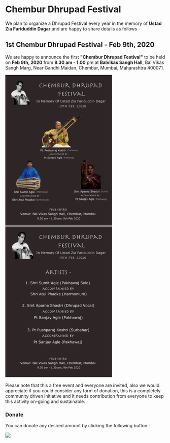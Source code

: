 # Chembur Dhrupad Festival

We plan to organize a Dhrupad Festival every year in the memory of **Ustad Zia Fariduddin Dagar** and are happy to share details as follows -

## 1st Chembur Dhrupad Festival - Feb 9th, 2020

We are happy to announce the first **"Chembur Dhrupad Festival"** to be held on **Feb 9th, 2020** from **9.30 am - 1.00** pm at **Balvikas Sangh Hall**, Bal Vikas Sangh Marg, Near Gandhi Maidan, Chembur, Mumbai, Maharashtra 400071.

<img src="../../images/poster-2020-front.png" height="475"/>
<img src="../../images/poster-2020-back.png" height="475" />

Please note that this a free event and everyone are invited, also we would appreciate if you could consider any form of donation, this is a completely community driven initiative and it needs contribution from everyone to keep this activity on-going and sustainable.

### Donate

You can donate any desired amount by clicking the following button - 

<div class='pm-button'><a href='https://www.payumoney.com/paybypayumoney/#/F0EA8D9534AB33D8712FE931488EE5CF'><img src='https://www.payumoney.com/media/images/payby_payumoney/new_buttons/22.png' /></a></div> 